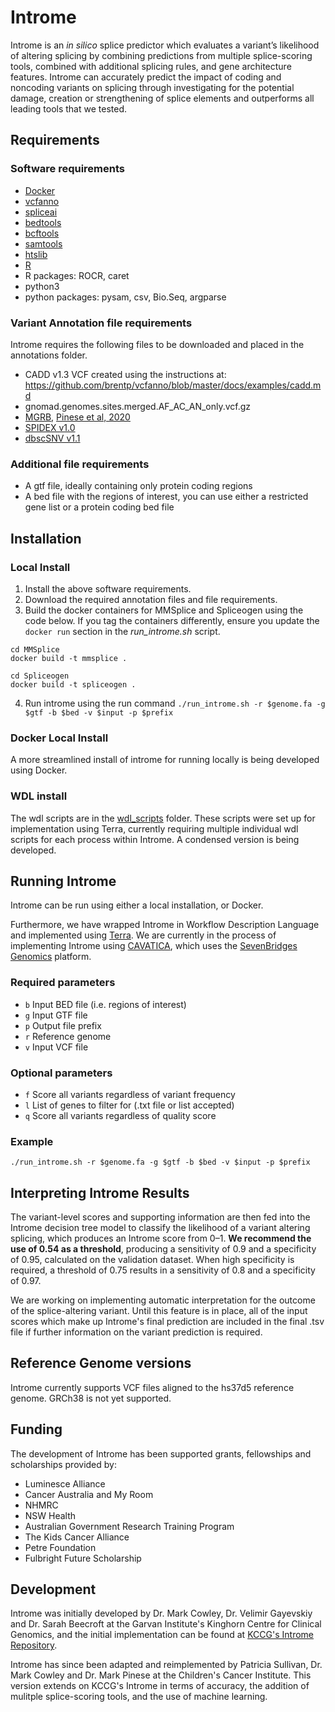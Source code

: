 # Introme

Introme is an _in silico_ splice predictor which evaluates a variant’s likelihood of altering splicing by combining predictions from multiple splice-scoring tools, combined with additional splicing rules, and gene architecture features. Introme can accurately predict the impact of coding and noncoding variants on splicing through investigating for the potential damage, creation or strengthening of splice elements and outperforms all leading tools that we tested.

## Requirements

### Software requirements
- [Docker](https://docs.docker.com/get-docker/)
- [vcfanno](https://github.com/brentp/vcfanno) 
- [spliceai](https://github.com/Illumina/SpliceAI)
- [bedtools](https://bedtools.readthedocs.io/en/latest/content/installation.html)
- [bcftools](http://www.htslib.org/download/)
- [samtools](http://www.htslib.org/download/)
- [htslib](http://www.htslib.org/download/)
- [R](https://www.r-project.org/)
- R packages: ROCR, caret
- python3
- python packages: pysam, csv, Bio.Seq, argparse

### Variant Annotation file requirements
Introme requires the following files to be downloaded and placed in the annotations folder.

- CADD v1.3 VCF created using the instructions at: https://github.com/brentp/vcfanno/blob/master/docs/examples/cadd.md
- gnomad.genomes.sites.merged.AF_AC_AN_only.vcf.gz
- [MGRB](https://www.garvan.org.au/research/kinghorn-centre-for-clinical-genomics/research-programs/sydney-genomics-collaborative/mgrb), [Pinese et al, 2020](https://www.nature.com/articles/s41467-019-14079-0)
- [SPIDEX v1.0](https://www.openbioinformatics.org/annovar/spidex_download_form.php)
- [dbscSNV v1.1](http://www.liulab.science/dbscsnv.html)

### Additional file requirements
- A gtf file, ideally containing only protein coding regions
- A bed file with the regions of interest, you can use either a restricted gene list or a protein coding bed file

## Installation

### Local Install
1. Install the above software requirements.
2. Download the required annotation files and file requirements.
3. Build the docker containers for MMSplice and Spliceogen using the code below. If you tag the containers differently, ensure you update the `docker run` section in the _run_introme.sh_ script.

```
cd MMSplice
docker build -t mmsplice .
```
```
cd Spliceogen
docker build -t spliceogen .
```
4. Run introme using the run command `./run_introme.sh -r $genome.fa -g $gtf -b $bed -v $input -p $prefix`

### Docker Local Install
A more streamlined install of introme for running locally is being developed using Docker. 

### WDL install
The wdl scripts are in the [wdl_scripts](https://github.com/CCICB/introme/tree/master/wdl_scripts) folder. These scripts were set up for implementation using Terra, currently requiring multiple individual wdl scripts for each process within Introme. A condensed version is being developed. 

    
## Running Introme
Introme can be run using either a local installation, or Docker. 

Furthermore, we have wrapped Introme in Workflow Description Language and implemented using [Terra](https://terra.bio/). We are currently in the process of implementing Introme using [CAVATICA](https://www.cavatica.org), which uses the [SevenBridges Genomics](https://www.sevenbridges.com/) platform.

### Required parameters
- `b` Input BED file (i.e. regions of interest)
- `g` Input GTF file
- `p` Output file prefix
- `r` Reference genome
- `v` Input VCF file

### Optional parameters
- `f` Score all variants regardless of variant frequency
- `l` List of genes to filter for (.txt file or list accepted) 
- `q` Score all variants regardless of quality score

### Example

`./run_introme.sh -r $genome.fa -g $gtf -b $bed -v $input -p $prefix`


## Interpreting Introme Results

The variant-level scores and supporting information are then fed into the Introme decision tree model to classify the likelihood of a variant altering splicing, which produces an Introme score from 0–1. **We recommend the use of 0.54 as a threshold**, producing a sensitivity of 0.9 and a specificity of 0.95, calculated on the validation dataset. When high specificity is required, a threshold of 0.75 results in a sensitivity of 0.8 and a specificity of 0.97.

We are working on implementing automatic interpretation for the outcome of the splice-altering variant. Until this feature is in place, all of the input scores which make up Introme's final prediction are included in the final .tsv file if further information on the variant prediction is required. 

## Reference Genome versions
Introme currently supports VCF files aligned to the hs37d5 reference genome. GRCh38 is not yet supported.

## Funding

The development of Introme has been supported grants, fellowships and scholarships provided by:
- Luminesce Alliance
- Cancer Australia and My Room
- NHMRC
- NSW Health
- Australian Government Research Training Program
- The Kids Cancer Alliance
- Petre Foundation
- Fulbright Future Scholarship

## Development

Introme was initially developed by Dr. Mark Cowley, Dr. Velimir Gayevskiy and Dr. Sarah Beecroft at the Garvan Institute's Kinghorn Centre for Clinical Genomics, and the initial implementation can be found at [KCCG's Introme Repository](https://github.com/KCCG/introme). 

Introme has since been adapted and reimplemented by Patricia Sullivan, Dr. Mark Cowley and Dr. Mark Pinese at the Children's Cancer Institute. This version extends on KCCG's Introme in terms of accuracy, the addition of mulitple splice-scoring tools, and the use of machine learning.
